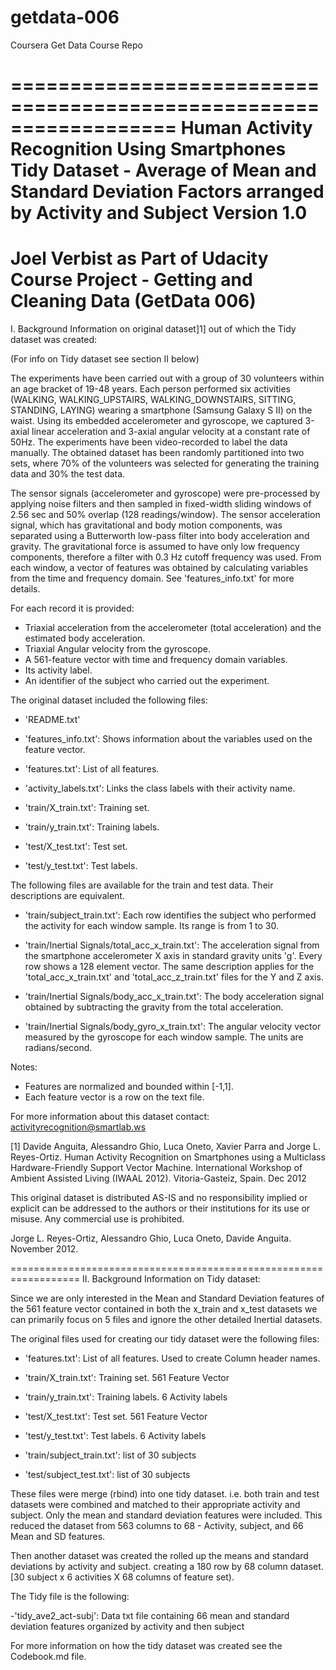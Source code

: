 getdata-006
===========

Coursera Get Data Course Repo

==================================================================
Human Activity Recognition Using Smartphones Tidy Dataset - Average of Mean and Standard Deviation Factors arranged by Activity and Subject
Version 1.0
==================================================================
Joel Verbist
as Part of Udacity Course Project - Getting and Cleaning Data (GetData 006)
==================================================================

I. Background Information on original dataset]1] out of which the Tidy dataset was created:

(For info on Tidy dataset see section II below)

The experiments have been carried out with a group of 30 volunteers within an age bracket of 19-48 years. Each person performed six activities (WALKING, WALKING_UPSTAIRS, WALKING_DOWNSTAIRS, SITTING, STANDING, LAYING) wearing a smartphone (Samsung Galaxy S II) on the waist. Using its embedded accelerometer and gyroscope, we captured 3-axial linear acceleration and 3-axial angular velocity at a constant rate of 50Hz. The experiments have been video-recorded to label the data manually. The obtained dataset has been randomly partitioned into two sets, where 70% of the volunteers was selected for generating the training data and 30% the test data. 

The sensor signals (accelerometer and gyroscope) were pre-processed by applying noise filters and then sampled in fixed-width sliding windows of 2.56 sec and 50% overlap (128 readings/window). The sensor acceleration signal, which has gravitational and body motion components, was separated using a Butterworth low-pass filter into body acceleration and gravity. The gravitational force is assumed to have only low frequency components, therefore a filter with 0.3 Hz cutoff frequency was used. From each window, a vector of features was obtained by calculating variables from the time and frequency domain. See 'features_info.txt' for more details. 

For each record it is provided:

- Triaxial acceleration from the accelerometer (total acceleration) and the estimated body acceleration.
- Triaxial Angular velocity from the gyroscope. 
- A 561-feature vector with time and frequency domain variables. 
- Its activity label. 
- An identifier of the subject who carried out the experiment.

The original dataset included the following files:

- 'README.txt'

- 'features_info.txt': Shows information about the variables used on the feature vector.

- 'features.txt': List of all features.

- 'activity_labels.txt': Links the class labels with their activity name.

- 'train/X_train.txt': Training set.

- 'train/y_train.txt': Training labels.

- 'test/X_test.txt': Test set.

- 'test/y_test.txt': Test labels.

The following files are available for the train and test data. Their descriptions are equivalent. 

- 'train/subject_train.txt': Each row identifies the subject who performed the activity for each window sample. Its range is from 1 to 30. 

- 'train/Inertial Signals/total_acc_x_train.txt': The acceleration signal from the smartphone accelerometer X axis in standard gravity units 'g'. Every row shows a 128 element vector. The same description applies for the 'total_acc_x_train.txt' and 'total_acc_z_train.txt' files for the Y and Z axis. 

- 'train/Inertial Signals/body_acc_x_train.txt': The body acceleration signal obtained by subtracting the gravity from the total acceleration. 

- 'train/Inertial Signals/body_gyro_x_train.txt': The angular velocity vector measured by the gyroscope for each window sample. The units are radians/second. 

Notes: 

- Features are normalized and bounded within [-1,1].
- Each feature vector is a row on the text file.

For more information about this dataset contact: activityrecognition@smartlab.ws


[1] Davide Anguita, Alessandro Ghio, Luca Oneto, Xavier Parra and Jorge L. Reyes-Ortiz. Human Activity Recognition on Smartphones using a Multiclass Hardware-Friendly Support Vector Machine. International Workshop of Ambient Assisted Living (IWAAL 2012). Vitoria-Gasteiz, Spain. Dec 2012

This original dataset is distributed AS-IS and no responsibility implied or explicit can be addressed to the authors or their institutions for its use or misuse. Any commercial use is prohibited.

Jorge L. Reyes-Ortiz, Alessandro Ghio, Luca Oneto, Davide Anguita. November 2012.

==================================================================
II. Background Information on Tidy dataset:

Since we are only interested in the Mean and Standard Deviation features of the 561 feature vector contained in both the x_train and x_test datasets we can primarily focus on 5 files and ignore the other detailed Inertial datasets.

The original files used for creating our tidy dataset were the following files:

- 'features.txt': List of all features. Used to create Column header names.
- 'train/X_train.txt': Training set. 561 Feature Vector

- 'train/y_train.txt': Training labels. 6 Activity labels

- 'test/X_test.txt': Test set.  561 Feature Vector

- 'test/y_test.txt': Test labels. 6 Activity labels

- 'train/subject_train.txt': list of 30 subjects

- 'test/subject_test.txt': list of 30 subjects


These files were merge (rbind) into one tidy dataset. i.e. both train and test datasets were combined and matched to their appropriate activity and subject. Only the mean and standard deviation features were included. This reduced the dataset from 563 columns to 68 - Activity, subject, and 66 Mean and SD features.

Then another dataset was created the rolled up the means and standard deviations by activity and subject. creating a 180 row by 68 column dataset. [30 subject x 6 activities X 68 columns of feature set). 

The Tidy file is the following:

-'tidy_ave2_act-subj': Data txt file containing 66 mean and standard deviation features organized by activity and then subject

For more information on how the tidy dataset was created see the Codebook.md file.

